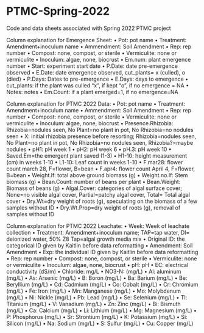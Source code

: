 # PTMC-Spring-2022
Code and data sheets associated with Spring 2022 PTMC project

Column explanation for Emergence Sheet: 
•	Pot: pot name
•	Treatment: Amendment+inoculum name
•	Ammendment: Soil Amendment
•	Rep: rep number
•	Compost: none, compost, or sterile
•	Vermiculite: none or vermiculite
•	Inoculum: algae, none, biocrust
•	Em.num: plant emergence number
•	Start: experiment start date
•	P.Date: date pre-emergence observed
•	E.Date: date emergence observed, cut_plants= x (culled), o (died)
•	P.Days: Dates to pre-emergence
•	E.Days: days to emergence
•	cut_plants: if the plant was culled “x”, if kept “o”, if no emergence = NA
•	Notes: notes
•	Em.Count: if a plant emerged=1, if no emergence=NA


Column explanation for PTMC 2022 Data: 
•	Pot: pot name
•	Treatment: Amendment+inoculum name
•	Ammendment: Soil Amendment
•	Rep: rep number
•	Compost: none, compost, or sterile
•	Vermiculite: none or vermiculite
•	Inoculum: algae, none, biocrust 
•	Presence.Rhizobia: Rhizobia=nodules seen, No Plant=no plant in pot, No Rhizobia=no nodules seen
•	X: initial rhizobia presence before resorting; Rhizobia=nodules seen, No Plant=no plant in pot, No Rhizobia=no nodules seen, Rhizobia?=maybe nodules
•	pH1: pH week 1
•	pH2: pH week 6
•	pH.3: pH week 10
•	Saved.Em=the emergent plant saved (1-3)
•	H1-10: height measurement (cm) in weeks 1-10
•	L1-10: Leaf count in weeks 1-10
•	F.mar28: flower count march 28, F=flower, B=bean
•	F.apr4: flower count April 4, F=flower, B=bean
•	Weight.lf: total above ground biomass (g)
•	Weight.no.lf: Stem biomass (g)
•	Bean.Count: number of beans per plant
•	Bean.Weight: Biomass of beans (g)
•	Algal.Cover: categories of algal surface cover; None=no visible algal cover, Partial=patchy algal cover, Total= Total algal cover
•	Dry.Wt=dry weight of roots (g), speculating on the biomass of a few samples without ID
•	Dry.Wt.Prop=dry weight of roots (g), removal of samples without ID


Column explanation for PTMC 2022 Leachate: 
•	Week: Week of leachate collection
•	Treatment: Amendment+inoculum name; TAP=tap water, DI= deionized water, 50% Z8 Tap=algal growth media mix
•	Original ID: the categorical ID given by Kaitlin before data reformatting
•	Amendment: Soil Amendment
•	Exp: the individual ID given by Kaitlin before data reformatting
•	Rep: rep number
•	Compost: none, compost, or sterile
•	Vermiculite: none or vermiculite
•	Inoculum: algae, none, biocrust 
•	pH: pH
•	EC: electrical conductivity (dS/m)
•	Chloride: mg/L
•	NO3-N: (mg/L)
•	Al: aluminum (mg/L)
•	As: Arsenic (mg/L)
•	B: Boron (mg/L)
•	Ba: Barium (mg/L)
•	Be: Beryllium (mg/L)
•	Cd: Cadmium (mg/L)
•	Co: Cobalt (mg/L)
•	Cr: Chromium (mg/L)
•	Fe: Iron (mg/L)
•	Mn: Manganese (mg/L)
•	Mo: Molybdenum (mg/L)
•	Ni: Nickle (mg/L)
•	Pb: Lead (mg/L)
•	Se: Selenium (mg/L)
•	Tl: Titanium (mg/L)
•	V: Vanadium (mg/L)
•	Zn: Zinc (mg/L)
•	Bi: Bismuth (mg/L)
•	Ca: Calcium (mg/L)
•	Li: Lithium (mg/L)
•	Mg: Magnesium (mg/L)
•	P: Phosphorus (mg/L)
•	Sr: Strontium (mg/L)
•	K: Potassium (mg/L)
•	Si: Silicon (mg/L)
•	Na: Sodium (mg/L)
•	S: Sulfur (mg/L)
•	Cu: Copper (mg/L)

